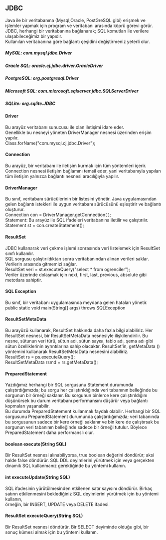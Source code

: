 <h2>JDBC</h2> 
Java ile bir veritabanına (Mysql,Oracle, PostGreSQL gibi) erişmek ve
işlemler yapmak için program ve veritabanı
arasında köprü görevi görür.<br>
JDBC, herhangi bir veritabanına
bağlanarak; SQL komutları ile verilere
ulaşabileceğimiz bir yapıdır.<br> Kullanılan
veritabanına göre bağlantı çeşidini
değiştirmeniz yeterli olur.<br>

<h5>MySQL: com.mysql.jdbc.Driver</h5>
<h5>Oracle SQL: oracle.cj.jdbc.driver.OracleDriver</h5>
<h5>PostgreSQL: org.postgresql.Driver</h5>
<h5>Microsoft SQL: com.microsoft.sqlserver.jdbc.SQLServerDriver</h5>
<h5>SQLite: org.sqlite.JDBC</h5>
<h4>Driver</h4>
Bu arayüz veritabanı sunucusu ile olan iletişimi
idare eder.<br> Genellikle bu nesneyi yöneten DriverManager
nesnesi üzerinden erişim yapılır.<br>
Class.forName("com.mysql.cj.jdbc.Driver");<br>

<h4>Connection</h4> 
Bu arayüz, bir veritabanı ile iletişim kurmak
için tüm yöntemleri içerir. Connection nesnesi iletişim
bağlamını temsil eder, yani veritabanıyla yapılan tüm
iletişim yalnızca bağlantı nesnesi aracılığıyla yapılır.<br>
<h4>DriverManager</h4> 
Bu sınıf, veritabanı sürücülerinin bir
listesini yönetir. Java uygulamasından gelen bağlantı
istekleri ile uygun veritabanı sürücüsünü eşleştirir ve
bağlantı oluşturur.<br>
Connection con = DriverManager.getConnection( );<br>
Statement: Bu arayüz ile SQL ifadeleri veritabanına
iletilir ve çalıştırılır.<br>
Statement st = con.createStatement();<br>

<h4>ResultSet</h4>
JDBC kullanarak veri çekme işlemi
sonrasında veri listelemek için ResultSet sınıfı kullanılır.<br>
SQL sorgusu çalıştırıldıktan sonra veritabanından alınan
verileri saklar. Verilerin arasında gitmemizi sağlar.<br>
ResultSet veri = st.executeQuery("select * from ogrenciler");<br>
Veriler üzerinde dolaşmak için next, first, last, previous,
absolute gibi metotlara sahiptir.<br>
<h4>SQL Exception</h4>
Bu sınıf, bir veritabanı uygulamasında
meydana gelen hataları yönetir.<br>
public static void main(String[] args) throws SQLException<br>

<h4>ResultSetMetaData</h4>
Bu arayüzü kullanarak, ResultSet hakkında daha
fazla bilgi alabiliriz. Her ResultSet nesnesi, bir ResultSetMetaData
nesnesiyle ilişkilendirilir. Bu nesne, sütunun veri türü, sütun adı, sütun
sayısı, tablo adı, şema adı gibi sütun özelliklerinin ayrıntılarına sahip
olacaktır. ResultSet'in, getMetaData () yöntemini kullanarak
ResultSetMetaData nesnesini alabiliriz.<br>
ResultSet rs = ps.executeQuery();<br>
ResultSetMetaData rsmd = rs.getMetaData();<br>

<h4>PreparedStatement</h4>
Yazdığımız herhangi bir SQL sorgusunu
Statement durumunda çalıştırdığımızda; bu sorgu her
çalıştırıldığında veri tabanının belleğinde bu sorgunun bir örneği
saklanır. Bu sorgunun binlerce kere çalıştırıldığını düşünürsek bu
durum veritabanı performansını düşürür veya bağlantı kopmaları
yaşanabilir.<br>
Bu durumda PreparedStatement kullanmak faydalı olabilir.
Herhangi bir SQL sorgusunu PreparedStatement durumunda
çalıştırdığımızda; veri tabanında bu sorgusunun sadece bir kere
örneği saklanır ve bin kere de çalıştırsak bu sorgunun veri
tabanının belleğinde sadece bir örneği tutulur. Böylece
PreparedStatement daha performanslı olur.<br>

<h4>boolean execute(String SQL)</h4>
Bir ResultSet nesnesi alınabiliyorsa, true boolean
değerini döndürür; aksi halde false döndürür. SQL DDL deyimlerini yürütmek için veya
gerçekten dinamik SQL kullanmanız gerektiğinde bu yöntemi kullanın.<br>

<h4>int executeUpdate(String SQL)</h4>
SQL ifadesinin yürütülmesinden etkilenen satır sayısını
döndürür. Birkaç satırın etkilenmesini beklediğiniz SQL deyimlerini yürütmek için bu
yöntemi kullanın,<br>
örneğin, bir INSERT, UPDATE veya DELETE ifadesi.<br>

<h4>ResultSet executeQuery(String SQL)</h4>
Bir ResultSet nesnesi döndürür. Bir SELECT
deyiminde olduğu gibi, bir sonuç kümesi almak için bu yöntemi kullanın.<br>
